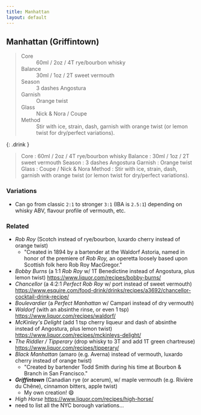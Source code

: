 ```yaml
---
title: Manhattan
layout: default
---
```


## Manhattan (Griffintown)

<blockquote class="drink">
  <dl>
    <dt>Core</dt>
    <dd>60ml / 2oz / 4T rye/bourbon whisky</dd>
    <dt>Balance</dt>
    <dd>30ml / 1oz / 2T sweet vermouth</dd>
    <dt>Season</dt>
    <dd>3 dashes Angostura</dd>
    <dt>Garnish</dt>
    <dd>Orange twist</dd>
    <dt>Glass</dt>
    <dd>Nick & Nora / Coupe</dd>
    <dt>Method</dt>
    <dd>Stir with ice, strain, dash, garnish with orange twist (or lemon twist for dry/perfect variations).</dd>
  </dl>
</blockquote>

{: .drink }
> Core
> : 60ml / 2oz / 4T rye/bourbon whisky
> Balance
> : 30ml / 1oz / 2T sweet vermouth
> Season
> : 3 dashes Angostura
> Garnish
> : Orange twist
> Glass
> : Coupe / Nick & Nora
> Method
> : Stir with ice, strain, dash, garnish with orange twist (or lemon twist for dry/perfect variations).

### Variations

- Can go from classic `2:1` to stronger `3:1` (IBA is `2.5:1`) depending on whisky ABV, flavour profile of vermouth, etc.

### Related

- _Rob Roy_ (Scotch instead of rye/bourbon, luxardo cherry instead of orange twist)
  - "Created in 1894 by a bartender at the Waldorf Astoria, named in honor of the premiere of _Rob Roy,_ an operetta loosely based upon Scottish folk hero Rob Roy MacGregor."
- _Bobby Burns_ (a 1:1 _Rob Roy_ w/ 1T Benedictine instead of Angostura, plus lemon twist) https://www.liquor.com/recipes/bobby-burns/
- _Chancellor_ (a 4:2:1 _Perfect Rob Roy_ w/ port instead of sweet vermouth) https://www.esquire.com/food-drink/drinks/recipes/a3692/chancellor-cocktail-drink-recipe/
- _Boulevardier_ (a _Perfect Manhattan_ w/ Campari instead of dry vermouth)
- _Waldorf_ (with an absinthe rinse, or even 1 tsp) https://www.liquor.com/recipes/waldorf/
- _McKinley's Delight_ (add 1 tsp cherry liqueur and dash of absinthe instead of Angostura, plus lemon twist) https://www.liquor.com/recipes/mckinleys-delight/
- _The Riddler / Tipperary_ (drop whisky to 3T and add 1T green chartreuse) https://www.liquor.com/recipes/tipperary/
- _Black Manhattan_ (amaro (e.g. Averna) instead of vermouth, luxardo cherry instead of orange twist)
  - "Created by bartender Todd Smith during his time at Bourbon & Branch in San Francisco."
- _**Griffintown**_ (Canadian rye (or acerum), w/ maple vermouth (e.g. Rivière du Chêne), cinnamon bitters, apple twist)
  - My own creation! 😄
- _High Horse_ https://www.liquor.com/recipes/high-horse/
- need to list all the NYC borough variations...

